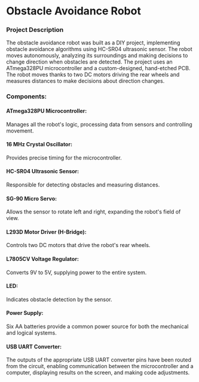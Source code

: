# Obstacle Avoidance Robot

### Project Description
The obstacle avoidance robot was built as a DIY project, implementing obstacle avoidance algorithms using HC-SR04 ultrasonic sensor. The robot moves autonomously, analyzing its surroundings and making decisions to change direction when obstacles are detected. The project uses an ATmega328PU microcontroller and a custom-designed, hand-etched PCB. The robot moves thanks to two DC motors driving the rear wheels and measures distances to make decisions about direction changes. 

### Components:
#### ATmega328PU Microcontroller: 
Manages all the robot's logic, processing data from sensors and controlling movement.
#### 16 MHz Crystal Oscillator: 
Provides precise timing for the microcontroller.
#### HC-SR04 Ultrasonic Sensor: 
Responsible for detecting obstacles and measuring distances.
#### SG-90 Micro Servo: 
Allows the sensor to rotate left and right, expanding the robot's field of view.
#### L293D Motor Driver (H-Bridge): 
Controls two DC motors that drive the robot's rear wheels.
#### L7805CV Voltage Regulator: 
Converts 9V to 5V, supplying power to the entire system.
#### LED: 
Indicates obstacle detection by the sensor.
#### Power Supply: 
Six AA batteries provide a common power source for both the mechanical and logical systems.
#### USB UART Converter: 
The outputs of the appropriate USB UART converter pins have been routed from the circuit, enabling communication between the microcontroller and a computer, displaying results on the screen, and making code adjustments.
